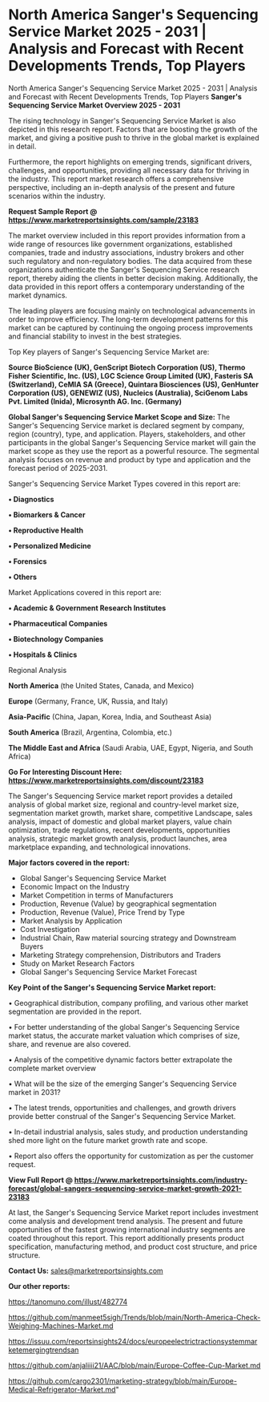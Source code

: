 # North America Sanger's Sequencing Service Market 2025 - 2031 | Analysis and Forecast with Recent Developments Trends, Top Players
North America Sanger's Sequencing Service Market 2025 - 2031 | Analysis and Forecast with Recent Developments Trends, Top Players
<Strong> Sanger's Sequencing Service Market Overview 2025 - 2031</strong>

The rising technology in Sanger's Sequencing Service Market is also depicted in this research report. Factors that are boosting the growth of the market, and giving a positive push to thrive in the global market is explained in detail.

Furthermore, the report highlights on emerging trends, significant drivers, challenges, and opportunities, providing all necessary data for thriving in the industry. This report market research offers a comprehensive perspective, including an in-depth analysis of the present and future scenarios within the industry.

<strong>Request Sample Report @ <a href=https://www.marketreportsinsights.com/sample/23183>https://www.marketreportsinsights.com/sample/23183</a></strong>

The market overview included in this report provides information from a wide range of resources like government organizations, established companies, trade and industry associations, industry brokers and other such regulatory and non-regulatory bodies. The data acquired from these organizations authenticate the Sanger's Sequencing Service research report, thereby aiding the clients in better decision making. Additionally, the data provided in this report offers a contemporary understanding of the market dynamics.

The leading players are focusing mainly on technological advancements in order to improve efficiency. The long-term development patterns for this market can be captured by continuing the ongoing process improvements and financial stability to invest in the best strategies.

Top Key players of Sanger's Sequencing Service Market are:

<strong>Source BioScience (UK), GenScript Biotech Corporation (US), Thermo Fisher Scientific, Inc. (US), LGC Science Group Limited (UK), Fasteris SA (Switzerland), CeMIA SA (Greece), Quintara Biosciences (US), GenHunter Corporation (US), GENEWIZ (US), Nucleics (Australia), SciGenom Labs Pvt. Limited (Inida), Microsynth AG. Inc. (Germany)</strong>

<strong><b>Global Sanger's Sequencing Service Market Scope and Size:</b></strong>
The Sanger's Sequencing Service market is declared segment by company, region (country), type, and application. Players, stakeholders, and other participants in the global Sanger's Sequencing Service market will gain the market scope as they use the report as a powerful resource. The segmental analysis focuses on revenue and product by type and application and the forecast period of 2025-2031.

Sanger's Sequencing Service Market Types covered in this report are:

<strong>• Diagnostics

• Biomarkers & Cancer

• Reproductive Health

• Personalized Medicine

• Forensics

• Others</strong>

Market Applications covered in this report are:

<strong>• Academic & Government Research Institutes

• Pharmaceutical Companies

• Biotechnology Companies

• Hospitals & Clinics</strong> 

Regional Analysis

<strong>North America</strong> (the United States, Canada, and Mexico)

<strong>Europe</strong> (Germany, France, UK, Russia, and Italy)

<strong>Asia-Pacific</strong> (China, Japan, Korea, India, and Southeast Asia)

<strong>South America</strong> (Brazil, Argentina, Colombia, etc.)

<strong>The Middle East and Africa</strong> (Saudi Arabia, UAE, Egypt, Nigeria, and South Africa)

<strong>Go For Interesting Discount Here: <a href=https://www.marketreportsinsights.com/discount/23183>https://www.marketreportsinsights.com/discount/23183</a></strong>

The Sanger's Sequencing Service market report provides a detailed analysis of global market size, regional and country-level market size, segmentation market growth, market share, competitive Landscape, sales analysis, impact of domestic and global market players, value chain optimization, trade regulations, recent developments, opportunities analysis, strategic market growth analysis, product launches, area marketplace expanding, and technological innovations.

<strong><b>Major factors covered in the report:</b></strong>
<ul>
  <li>Global Sanger's Sequencing Service Market </li>
  <li>Economic Impact on the Industry</li>
  <li>Market Competition in terms of Manufacturers</li>
  <li>Production, Revenue (Value) by geographical segmentation</li>
  <li>Production, Revenue (Value), Price Trend by Type</li>
  <li>Market Analysis by Application</li>
  <li>Cost Investigation</li>
  <li>Industrial Chain, Raw material sourcing strategy and Downstream Buyers</li>
  <li>Marketing Strategy comprehension, Distributors and Traders</li>
  <li>Study on Market Research Factors</li>
  <li>Global Sanger's Sequencing Service Market Forecast</li>
</ul>

<strong><b>Key Point of the Sanger's Sequencing Service Market report:</b></strong>

• Geographical distribution, company profiling, and various other market segmentation are provided in the report.

• For better understanding of the global Sanger's Sequencing Service market status, the accurate market valuation which comprises of size, share, and revenue are also covered.

• Analysis of the competitive dynamic factors better extrapolate the complete market overview

• What will be the size of the emerging Sanger's Sequencing Service market in 2031?

• The latest trends, opportunities and challenges, and growth drivers provide better construal of the Sanger's Sequencing Service Market.

• In-detail industrial analysis, sales study, and production understanding shed more light on the future market growth rate and scope.

• Report also offers the opportunity for customization as per the customer request.

<strong><b>View Full Report @ <a href=https://www.marketreportsinsights.com/industry-forecast/global-sangers-sequencing-service-market-growth-2021-23183>https://www.marketreportsinsights.com/industry-forecast/global-sangers-sequencing-service-market-growth-2021-23183</a></b></strong>


At last, the Sanger's Sequencing Service Market report includes investment come analysis and development trend analysis. The present and future opportunities of the fastest growing international industry segments are coated throughout this report. This report additionally presents product specification, manufacturing method, and product cost structure, and price structure.

<strong>Contact Us:</strong>
sales@marketreportsinsights.com

<strong>Our other reports:</strong>

<a href=https://tanomuno.com/illust/482774>https://tanomuno.com/illust/482774</a>

<a href=https://github.com/manmeet5sigh/Trends/blob/main/North-America-Check-Weighing-Machines-Market.md>https://github.com/manmeet5sigh/Trends/blob/main/North-America-Check-Weighing-Machines-Market.md</a>

<a href=https://issuu.com/reportsinsights24/docs/europeelectrictractionsystemmarketemergingtrendsan>https://issuu.com/reportsinsights24/docs/europeelectrictractionsystemmarketemergingtrendsan</a>

<a href=https://github.com/anjaliiii21/AAC/blob/main/Europe-Coffee-Cup-Market.md>https://github.com/anjaliiii21/AAC/blob/main/Europe-Coffee-Cup-Market.md</a>

<a href=https://github.com/cargo2301/marketing-strategy/blob/main/Europe-Medical-Refrigerator-Market.md>https://github.com/cargo2301/marketing-strategy/blob/main/Europe-Medical-Refrigerator-Market.md</a>"
